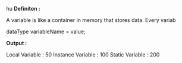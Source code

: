 hu
**Definiton :**

A variable is like a container in memory that stores data.
Every variab

dataType variableName = value;



**Output :**

Local Variable : 50
Instance Variable : 100
Static Variable : 200
